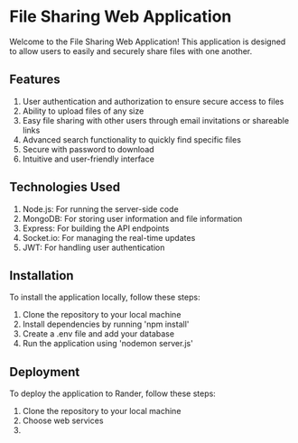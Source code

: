# File Sharing Web Application

Welcome to the File Sharing Web Application! This application is designed to allow users to easily and securely share files with one another.

## Features

1. User authentication and authorization to ensure secure access to files
2. Ability to upload files of any size
3. Easy file sharing with other users through email invitations or shareable links
4. Advanced search functionality to quickly find specific files
5. Secure with password to download
6. Intuitive and user-friendly interface

## Technologies Used
1. Node.js: For running the server-side code
2. MongoDB: For storing user information and file information
3. Express: For building the API endpoints
4. Socket.io: For managing the real-time updates
5. JWT: For handling user authentication

## Installation

To install the application locally, follow these steps:

1. Clone the repository to your local machine
2. Install dependencies by running 'npm install'
3. Create a .env file and add your database
4. Run the application using 'nodemon server.js'

## Deployment

To deploy the application to Rander, follow these steps:

1. Clone the repository to your local machine
2. Choose web services
3. 
